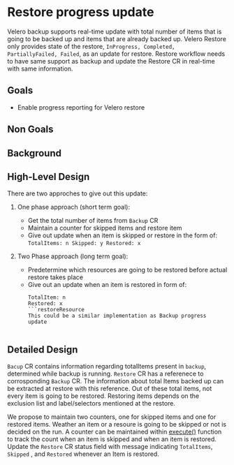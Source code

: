 # Restore progress update

Velero backup supports real-time update with total number of items that is going to be backed up and items that are already backed up. Velero Restore only provides state of the restore, `InProgress, Completed, PartiallyFailed, Failed`, as an update for restore. Restore workflow needs to have same support as backup and update the Restore CR in real-time with same information.

## Goals

- Enable progress reporting for Velero restore

## Non Goals



## Background



## High-Level Design

There are two approches to give out this update:

1. One phase approach (short term goal):
    - Get the total number of items from `Backup` CR
    - Maintain a counter for skipped items and restore item
    - Give out update when an item is skipped or restore in the form of:
            ```
            TotalItems: n
            Skipped: y
            Restored: x
            ```

2. Two Phase approach (long term goal):
    - Predetermine which resources are going to be restored before actual restore takes place
    - Give out an update when an item is restored in form of:
        ```
        TotalItem: n
        Restored: x
        ```restoreResource
        This could be a similar implementation as Backup progress update


## Detailed Design

`Bacup` CR contains information regarding totalItems present in `backup`, determined while backup is running. `Restore` CR has a referenece to corrosponding `Backup` CR. The information about total Items backed up can be extracted at restore with this reference. Out of these total items, not every item is going to be restored. Restoring items depends on the exclusion list and label/selectors mentioned at the restore. 

We propose to maintain two counters, one for skipped items and one for restored items. Weather an item or a resoure is going to be skipped or not is decided on the run. A counter can be maintained within [execute()](https://github.com/vmware-tanzu/velero/blob/e69fac153ba60dc5129cdda51480a64fbf47b851/pkg/restore/restore.go#L352) function to track the count when an item is skipped and when an item is restored. Update the `Restore` CR status field with message indicating `TotalItems`, `Skipped` , and `Restored` whenever an Item is restored.


